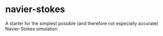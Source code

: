 # navier-stokes
A starter for the simplest possible (and therefore not especially accurate) Navier-Stokes simulation
